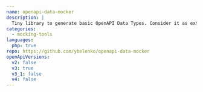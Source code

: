 ```yaml
---
name: openapi-data-mocker
description: |
  Tiny library to generate basic OpenAPI Data Types. Consider it as extended Faker package. First version able to mock most of the data formats. It doesn't support polymorphism yet, but work in progress. May be useful for writing custom unit tests.
categories:
  - mocking-tools
languages:
  php: true
repo: https://github.com/ybelenko/openapi-data-mocker
openApiVersions:
  v2: false
  v3: true
  v3_1: false
  v4: false
---
```

